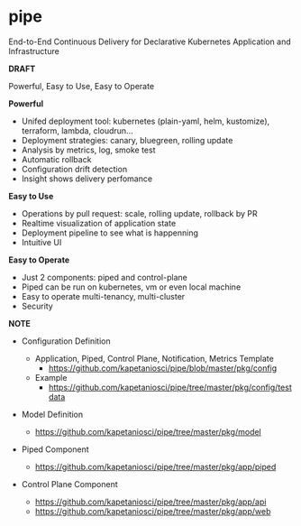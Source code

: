 # pipe

End-to-End Continuous Delivery for Declarative Kubernetes Application and Infrastructure

**DRAFT**

Powerful, Easy to Use, Easy to Operate

**Powerful**
- Unifed deployment tool: kubernetes (plain-yaml, helm, kustomize), terraform, lambda, cloudrun...
- Deployment strategies: canary, bluegreen, rolling update
- Analysis by metrics, log, smoke test
- Automatic rollback
- Configuration drift detection
- Insight shows delivery perfomance

**Easy to Use**
- Operations by pull request: scale, rolling update, rollback by PR
- Realtime visualization of application state
- Deployment pipeline to see what is happenning
- Intuitive UI

**Easy to Operate**
- Just 2 components: piped and control-plane
- Piped can be run on kubernetes, vm or even local machine
- Easy to operate multi-tenancy, multi-cluster
- Security

**NOTE**

- Configuration Definition
    - Application, Piped, Control Plane, Notification, Metrics Template
        - https://github.com/kapetaniosci/pipe/blob/master/pkg/config
    - Example
        - https://github.com/kapetaniosci/pipe/tree/master/pkg/config/testdata

- Model Definition
    - https://github.com/kapetaniosci/pipe/tree/master/pkg/model

- Piped Component
    - https://github.com/kapetaniosci/pipe/tree/master/pkg/app/piped

- Control Plane Component
    - https://github.com/kapetaniosci/pipe/tree/master/pkg/app/api
    - https://github.com/kapetaniosci/pipe/tree/master/pkg/app/web
